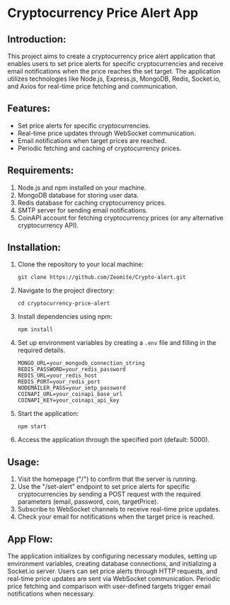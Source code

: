 # **Cryptocurrency Price Alert App**

## **Introduction:**
This project aims to create a cryptocurrency price alert application that enables users to set price alerts for specific cryptocurrencies and receive email notifications when the price reaches the set target. The application utilizes technologies like Node.js, Express.js, MongoDB, Redis, Socket.io, and Axios for real-time price fetching and communication.

## **Features:**
- Set price alerts for specific cryptocurrencies.
- Real-time price updates through WebSocket communication.
- Email notifications when target prices are reached.
- Periodic fetching and caching of cryptocurrency prices.

## **Requirements:**
1. Node.js and npm installed on your machine.
2. MongoDB database for storing user data.
3. Redis database for caching cryptocurrency prices.
4. SMTP server for sending email notifications.
5. CoinAPI account for fetching cryptocurrency prices (or any alternative cryptocurrency API).

## **Installation:**
1. Clone the repository to your local machine:
   ```
   git clone https://github.com/Zeomite/Crypto-alert.git
   ```
2. Navigate to the project directory:
   ```
   cd cryptocurrency-price-alert
   ```
3. Install dependencies using npm:
   ```
   npm install
   ```
4. Set up environment variables by creating a `.env` file and filling in the required details.
   ```
   MONGO_URL=your_mongodb_connection_string
   REDIS_PASSWORD=your_redis_password
   REDIS_URL=your_redis_host
   REDIS_PORT=your_redis_port
   NODEMAILER_PASS=your_smtp_password
   COINAPI_URL=your_coinapi_base_url
   COINAPI_KEY=your_coinapi_api_key
   ```
6. Start the application:
   ```
   npm start
   ```
7. Access the application through the specified port (default: 5000).

## **Usage:**
1. Visit the homepage ("/") to confirm that the server is running.
2. Use the "/set-alert" endpoint to set price alerts for specific cryptocurrencies by sending a POST request with the required parameters (email, password, coin, targetPrice).
3. Subscribe to WebSocket channels to receive real-time price updates.
4. Check your email for notifications when the target price is reached.

## **App Flow:**
The application initializes by configuring necessary modules, setting up environment variables, creating database connections, and initializing a Socket.io server. Users can set price alerts through HTTP requests, and real-time price updates are sent via WebSocket communication. Periodic price fetching and comparison with user-defined targets trigger email notifications when necessary.

